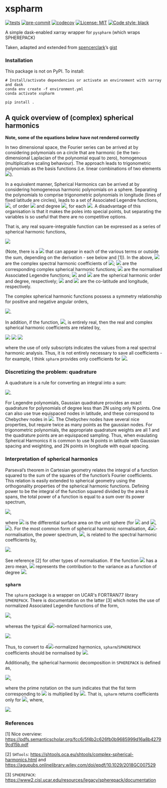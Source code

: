 # xspharm

[![tests](https://github.com/dougiesquire/xspharm/actions/workflows/tests.yml/badge.svg)](https://github.com/dougiesquire/xspharm/actions/workflows/tests.yml)
[![pre-commit](https://github.com/dougiesquire/xspharm/actions/workflows/pre-commit.yml/badge.svg)](https://github.com/dougiesquire/xspharm/actions/workflows/pre-commit.yml)
[![codecov](https://codecov.io/gh/dougiesquire/xspharm/branch/master/graph/badge.svg?token=XPK4V5X1TH)](https://codecov.io/gh/dougiesquire/xspharm)
[![License:
MIT](https://img.shields.io/badge/License-MIT-green.svg)](https://github.com/dougiesquire/xspharm/blob/master/LICENSE)
[![Code style:
black](https://img.shields.io/badge/code%20style-black-000000.svg)](https://github.com/python/black)

A simple dask-enabled xarray wrapper for `pyspharm` (which wraps
SPHEREPACK)

Taken, adapted and extended from
[spencerclark](https://github.com/spencerkclark)’s
[gist](https://gist.github.com/spencerkclark/6a8e05a492111e52d8d8fb407d332611)

### Installation

This package is not on PyPI. To install:

    # Install/activate dependencies or activate an environment with xarray and dask
    conda env create -f environment.yml
    conda activate xspharm

    pip install .

## A quick overview of (complex) spherical harmonics
**Note, some of the equations below have not rendered correctly**

In two dimensional space, the Fourier series can be arrived at by considering polymonials on a circle that are harmonic (ie the two-dimensional Laplacian of the polynomial equal to zero), homogenous (multiplicative scaling behaviour). The approach leads to trigonometric polynomials as the basis functions (i.e. linear combinations of two elements <img src="https://render.githubusercontent.com/render/math?math=$\left[e^{im\theta}, e^{-im\theta}\right]$">).

In a equivalent manner, Spherical Harmonics can be arrived at by considering homogeneous harmonic polynomials on a sphere. Separating the polynomials to comprise trigonometric polynomials in longitude (lines of fixed latitude are circles), leads to a set of Associated Legendre functions, <img src="https://render.githubusercontent.com/render/math?math=$P_{n}^{m} \left(\cos{\phi}\right)$">, of order <img src="https://render.githubusercontent.com/render/math?math=$m$"> and degree <img src="https://render.githubusercontent.com/render/math?math=$n$">, for each <img src="https://render.githubusercontent.com/render/math?math=$m$">. A disadvantage of this organisation is that it makes the poles into special points, but separating the variables is so useful that there are no competitive options.

That is, any real square-integrable function can be expressed as a series of spherical harmonic functions,

<img src="https://render.githubusercontent.com/render/math?math=f\left(\phi,\theta\right) = \sum_{n=0}^{\infty} \sum_{m=-n}^{n} f_{n}^{m} Y_{n}^{m} \left(\phi,\theta\right) = \sum_{n=0}^{\infty} \sum_{m=-n}^{n} f_{n}^{m} \hat{P}_{n}^{m} \left(\cos{\phi}\right) e^{im\theta}.">

(Note, there is a <img src="https://render.githubusercontent.com/render/math?math=$1/\sqrt{2\pi}$"> that can appear in each of the various terms or outside the sum, depending on the derivation - see below and [1]). In the above, <img src="https://render.githubusercontent.com/render/math?math=$f_{n}^{m}$"> are the complex spectral harmonic coefficients of <img src="https://render.githubusercontent.com/render/math?math=$f\left(\phi,\theta\right)$">; <img src="https://render.githubusercontent.com/render/math?math=$Y_{n}^{m}$"> are the corresponding complex spherical harmonic functions; <img src="https://render.githubusercontent.com/render/math?math=$\hat{P}_{n}^{m} \left(\cos{\phi}\right)$"> are the normalised Associated Legendre functions; <img src="https://render.githubusercontent.com/render/math?math=$m$"> and <img src="https://render.githubusercontent.com/render/math?math=$n$"> are the spherical harmonic order and degree, respectively; <img src="https://render.githubusercontent.com/render/math?math=$\phi$"> and <img src="https://render.githubusercontent.com/render/math?math=$\theta$"> are the co-latitude and longitude, respectively.

The complex spherical harmonic functions possess a symmetry relationship for positive and negative angular orders,

<img src="https://render.githubusercontent.com/render/math?math=Y_{n}^{m*} = \left(-1\right)^{m} Y_{n}^{-m}">.

In addition, if the function, <img src="https://render.githubusercontent.com/render/math?math=$f\left(\phi,\theta\right)$">, is entirely real, then the real and complex spherical harmonic coefficients are related by,

<img src="https://render.githubusercontent.com/render/math?math=f_{n}^{m} = \left( f_{nm} - i f_{n-m} \right) \,\, \text{if } \,\, m > 0, \\">
<img src="https://render.githubusercontent.com/render/math?math=\,\,\,\,\,\,\,\,\,\,\,\,\,\,\,\, f_{l0} \,\, \text{if } \,\, m = 0, \\">
<img src="https://render.githubusercontent.com/render/math?math=\,\,\,\,\,\,\,\,\,\,\,\,\,\,\,\, \left( -1 \right)^{m} f_{n}^{-m*} \,\, \text{if } \,\, m < 0, \\">

where the use of only subscripts indicates the values from a real spectral harmonic analysis. Thus, it is not entirely necessary to save all coefficients - for example, I think `spharm` provides only coefficients for <img src="https://render.githubusercontent.com/render/math?math=$m>0$">.

### Discretizing the problem: quadrature
A quadrature is a rule for converting an integral into a sum:

<img src="https://render.githubusercontent.com/render/math?math=\int_{-a}^{b} f \left(x\right) dx = \sum_{j=1}^{n} w_{j} f \left(x_j\right)">.

For Legendre polynomials, Gaussian quadrature provides an exact quadrature for polynomials of degree less than 2N using only N points. One can also use true equispaced nodes in latitude, and these correspond to Chebychev nodes in <img src="https://render.githubusercontent.com/render/math?math=$x$">. The Chebychev nodes have several nice properties, but require twice as many points as the gaussian nodes. For trigonometric polynomials, the appropriate quadrature weights are all 1 and the quadrature points are an equispaced sampling. Thus, when evaulating Spherical Harmonics it is common to use N points in latitude with Gaussian spacing and weighting, and 2N points in longitude with equal spacing.

### Interpretation of spherical harmonics
Parseval’s theorem in Cartesian geometry relates the integral of a function squared to the sum of the squares of the function’s Fourier coefficients. This relation is easily extended to spherical geometry using the orthogonality properties of the spherical harmonic functions. Defining power to be the integral of the function squared divided by the area it spans, the total power of a function is equal to a sum over its power spectrum,

<img src="https://render.githubusercontent.com/render/math?math=\frac{1}{4\pi}\int_{\Omega} |f|^2 \left(\phi, \theta\right) d\Omega = \sum_{n=0}^{\infty} S_{ff} \left(n\right)">,

where <img src="https://render.githubusercontent.com/render/math?math=$d\Omega$"> is the differential surface area on the unit sphere (for <img src="https://render.githubusercontent.com/render/math?math=$0 \leq \theta \leq 360$"> and <img src="https://render.githubusercontent.com/render/math?math=$0 \leq \phi \leq 180$">, <img src="https://render.githubusercontent.com/render/math?math=$d\Omega = \sin\phi d\phi d\theta$">). For the most common form of spherical harmonic normalisation, 4<img src="https://render.githubusercontent.com/render/math?math=$\pi$">-normalisation, the power spectrum, <img src="https://render.githubusercontent.com/render/math?math=$S$">, is related to the spectral harmonic coefficients by,

<img src="https://render.githubusercontent.com/render/math?math=S_{ff}\left(n\right) = \sum_{m=-n}^{n} |f_{n}^{m}|^2">.

See reference [2] for other types of normalisation. If the function <img src="https://render.githubusercontent.com/render/math?math=$f\left(\phi,\theta\right)$"> has a zero mean, <img src="https://render.githubusercontent.com/render/math?math=$S_{ff}\left(n\right)$"> represents the contribution to the variance as a function of degree <img src="https://render.githubusercontent.com/render/math?math=$n$">. 

### `spharm`
The `spharm` package is a wrapper on UCAR's FORTRAN77 library `SPHEREPACK`. There is documentation on the latter [3] which notes the use of normalized Associated Legendre functions of the form,

<img src="https://render.githubusercontent.com/render/math?math=\hat{P}_{n}^{m} = \sqrt{ \frac{2n + 1}{2} \frac{\left(n-m\right)!}{\left(n+m\right)!} } P_{n}^{m}">,

whereas the typical 4<img src="https://render.githubusercontent.com/render/math?math=$\pi$">-normalized harmonics use,

<img src="https://render.githubusercontent.com/render/math?math=\hat{P}_{n}^{m} = \sqrt{ \left(2n + 1\right) \frac{\left(n-m\right)!}{\left(n+m\right)!} } P_{n}^{m}">.

Thus, to convert to 4<img src="https://render.githubusercontent.com/render/math?math=$\pi$">-normalized harmonics, `spharm`/`SPHEREPACK` coefficients should be normalised by <img src="https://render.githubusercontent.com/render/math?math=$1/\sqrt{2}$">.

Additionally, the spherical harmonic decomposition in `SPHEREPACK` is defined as,

<img src="https://render.githubusercontent.com/render/math?math=f\left(\phi,\theta\right) = \sum_{n=0}^{\infty} {\sum_{m=0}^{n}}^{'} f_{n}^{m} P_{n}^{m} e^{im\theta}">,

where the prime notation on the sum indicates that the fist term corresponding to <img src="https://render.githubusercontent.com/render/math?math=$m=0$"> is multiplied by <img src="https://render.githubusercontent.com/render/math?math=$1/2$">. That is, `spharm` returns coefficients only for <img src="https://render.githubusercontent.com/render/math?math=$m > 0$">, where,

<img src="https://render.githubusercontent.com/render/math?math=S_{ff}\left(n\right) = \left|\frac{f_{n}^{0}}{\sqrt{2}}\right|^2 + \sum_{m=1}^{n} 2\left|\frac{f_{n}^{m}}{\sqrt{2}}\right|^2">.

### References
[1] Nice overview: https://pdfs.semanticscholar.org/fcc6/5f4b2c626fb0b9685999d16a8b42799cd15b.pdf 

[2] `SHTools`: https://shtools.oca.eu/shtools/complex-spherical-harmonics.html and https://agupubs.onlinelibrary.wiley.com/doi/epdf/10.1029/2018GC007529

[3] `SPHEREPACK`: https://www2.cisl.ucar.edu/resources/legacy/spherepack/documentation
